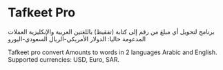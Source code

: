 # Tafkeet Pro


برنامج لتحويل أي مبلغ من رقم إلى كتابة (تفقيط) باللغتين العربية والإنكليزية
العملات المدعومة حاليا: 
الدولار الأمريكي-الريال السعودي-اليورو

Tafkeet pro convert Amounts to words in 2 languages Arabic and English.
Supported currencies: USD, Euro, SAR.



